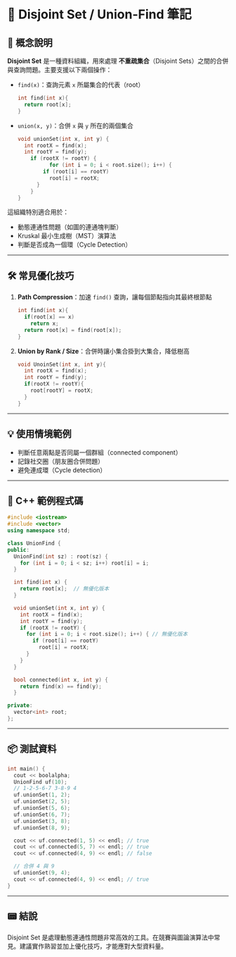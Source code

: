 # 🧩 Disjoint Set / Union-Find 筆記

## 📌 概念說明

**Disjoint Set** 是一種資料組織，用來處理 **不重疏集合**（Disjoint Sets）之間的合併與查詢問題。主要支援以下兩個操作：

* `find(x)`：查詢元素 `x` 所屬集合的代表（root）

  ```cpp
  int find(int x){
    return root[x];
  }
  ```

  

* `union(x, y)`：合併 `x` 與 `y` 所在的兩個集合

  ```cpp
  void unionSet(int x, int y) {
    int rootX = find(x);
  	int rootY = find(y);
      if (rootX != rootY) {
  			for (int i = 0; i < root.size(); i++) {
          if (root[i] == rootY)
            root[i] = rootX;
        }
      }
  }
  ```

  

這組織特別適合用於：

* 動態連通性問題（如圖的連通塊判斷）
* Kruskal 最小生成樹（MST）演算法
* 判斷是否成為一個環（Cycle Detection）

---

## 🛠️ 常見優化技巧

1. **Path Compression**：加速 `find()` 查詢，讓每個節點指向其最終根節點

   ```cpp
   int find(int x){
     if(root[x] == x) 
       return x;
     return root[x] = find(root[x]);
   }
   ```

2. **Union by Rank / Size**：合併時讓小集合掛到大集合，降低樹高

   ```cpp
   void UnoinSet(int x, int y){
     int rootX = find(x);
     int rootY = find(y);
     if(rootX != rootY){
       root[rootY] = rootX;
     }
   }
   ```



---

## 💡 使用情境範例

* 判斷任意兩點是否同屬一個群組（connected component）
* 記錄社交圈（朋友圈合併問題）
* 避免連成環（Cycle detection）

---

## 🧪 C++ 範例程式碼

```cpp
#include <iostream>
#include <vector>
using namespace std;

class UnionFind {
public:
  UnionFind(int sz) : root(sz) {
    for (int i = 0; i < sz; i++) root[i] = i;
  }

  int find(int x) {
    return root[x];  // 無優化版本
  }

  void unionSet(int x, int y) {
    int rootX = find(x);
    int rootY = find(y);
    if (rootX != rootY) { 
      for (int i = 0; i < root.size(); i++) { // 無優化版本
        if (root[i] == rootY)
          root[i] = rootX;
      }
    }
  }

  bool connected(int x, int y) {
    return find(x) == find(y);
  }

private:
  vector<int> root;
};
```

---

## 📦 測試資料

```cpp
int main() {
  cout << boolalpha;
  UnionFind uf(10);
  // 1-2-5-6-7 3-8-9 4
  uf.unionSet(1, 2);
  uf.unionSet(2, 5);
  uf.unionSet(5, 6);
  uf.unionSet(6, 7);
  uf.unionSet(3, 8);
  uf.unionSet(8, 9);

  cout << uf.connected(1, 5) << endl; // true
  cout << uf.connected(5, 7) << endl; // true
  cout << uf.connected(4, 9) << endl; // false

  // 合併 4 與 9
  uf.unionSet(9, 4);
  cout << uf.connected(4, 9) << endl; // true
}
```

---

## 📟 結說

Disjoint Set 是處理動態連通性問題非常高效的工具。在競賽與圖論演算法中常見。建議實作熟習並加上優化技巧，才能應對大型資料量。

